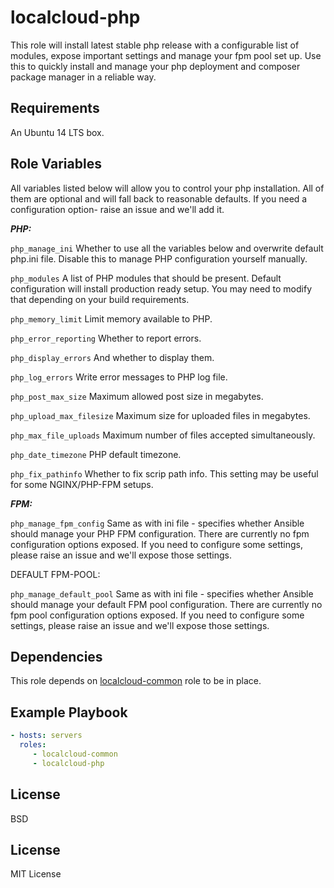 localcloud-php
=========

This role will install latest stable php release with a configurable list of modules, expose important settings and
manage your fpm pool set up. Use this to quickly install and manage your php deployment and composer package manager
in a reliable way.

Requirements
------------

An Ubuntu 14 LTS box.

Role Variables
--------------

All variables listed below will allow you to control your php installation. All of them are optional and will
fall back to reasonable defaults. If you need a configuration option- raise an issue and we'll add it.

***PHP:***

`php_manage_ini`
Whether to use all the variables below and overwrite default php.ini file. Disable this to manage PHP configuration yourself manually.

`php_modules`
A list of PHP modules that should be present. Default configuration will install production ready setup. You may need to modify that depending on your build requirements.

`php_memory_limit`
Limit memory available to PHP.

`php_error_reporting`
Whether to report errors.

`php_display_errors`
And whether to display them.


`php_log_errors`
Write error messages to PHP log file.

`php_post_max_size`
Maximum allowed post size in megabytes.

`php_upload_max_filesize`
Maximum size for uploaded files in megabytes.

`php_max_file_uploads`
Maximum number of files accepted simultaneously.

`php_date_timezone`
PHP default timezone.

`php_fix_pathinfo`
Whether to fix scrip path info. This setting may be useful for some NGINX/PHP-FPM setups.



***FPM:***

`php_manage_fpm_config`
Same as with ini file - specifies whether Ansible should manage your PHP FPM configuration.
There are currently no fpm configuration options exposed. If you need to configure some settings, please raise an issue and we'll expose those settings.


DEFAULT FPM-POOL:

`php_manage_default_pool`
Same as with ini file - specifies whether Ansible should manage your default FPM pool configuration.
There are currently no fpm pool configuration options exposed. If you need to configure some settings, please raise an issue and we'll expose those settings.


Dependencies
------------

This role depends on [localcloud-common](https://github.com/dmitrybelyakov/ansible-localcloud-common) role to be
in place.

Example Playbook
----------------


```yml
- hosts: servers
  roles:
     - localcloud-common
     - localcloud-php

```

License
-------

BSD

License
-------

MIT License
